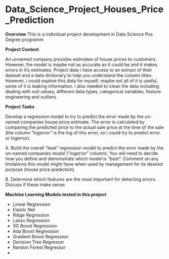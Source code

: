 # Data_Science_Project_Houses_Price_Prediction

**Overview**
This is a individual project development in Data Science Pos Degree programm

**Project Context**

An unnamed company provides estimates of house prices to customers. However, the model is maybe not as accurate as it could be and it makes errors in it’s estimates. Project data i have access to an extract of their dataset and a data dictionary to help you understand the column titles. However, i could explore this data for myself, maybe not all of it is useful, some of it is leaking information.
I also needed to clean the data including dealing with null values, different data types, categorical variables, feature engineering and outliers.

**Project Tasks**

Develop a regression model to try to predict the error made by the un-named companies house price estimate. The error is calculated by comparing the predicted price to the actual sale price at the time of the sale (the column “logerror” is the log of this error, so i could try to predict error or logerror).

A. Build the overall “best” regression model to predict the error made by the un-named companies model (“logerror” column). You will need to decide how you define and demonstrate which model is “best”. Comment on any limitations this model might have when used by management for its desired purpose (house price prediction).

B. Determine which features are the most important for detecting errors. Discuss if these make sense.

**Machine Learning Models tested in this project**

 - Linear Regression
 - Elastic Net
 - Ridge Regression
 - Lasso Regression
 - XG Boost Regression
 - Ada Boost Regression
 - Gradient Boost Regression
 - Decision Tree Regressor
 - Randon Forest Regressor
 - 
